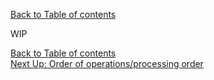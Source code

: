 [Back to Table of contents](../documentation.md) 

WIP

[Back to Table of contents](../documentation.md)  
[Next Up: Order of operations/processing order](orderOfOperations.md)